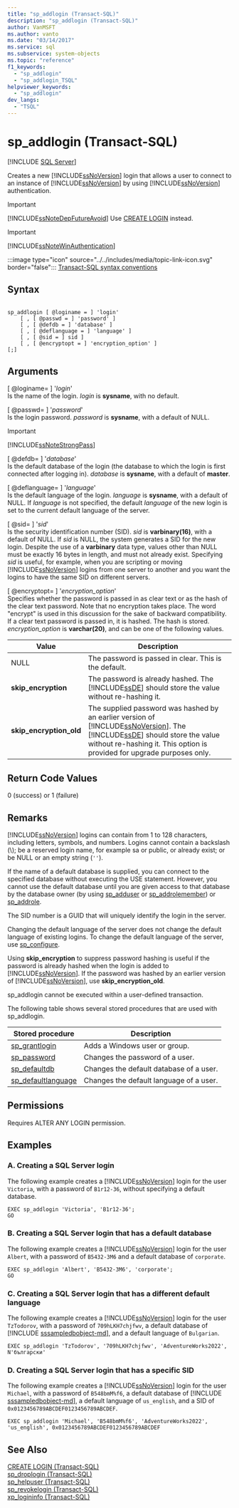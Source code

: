 ```yaml
---
title: "sp_addlogin (Transact-SQL)"
description: "sp_addlogin (Transact-SQL)"
author: VanMSFT
ms.author: vanto
ms.date: "03/14/2017"
ms.service: sql
ms.subservice: system-objects
ms.topic: "reference"
f1_keywords:
  - "sp_addlogin"
  - "sp_addlogin_TSQL"
helpviewer_keywords:
  - "sp_addlogin"
dev_langs:
  - "TSQL"
---
```

# sp_addlogin (Transact-SQL)
[!INCLUDE [SQL Server](../../includes/applies-to-version/sqlserver.md)]

  Creates a new [!INCLUDE[ssNoVersion](../../includes/ssnoversion-md.md)] login that allows a user to connect to an instance of [!INCLUDE[ssNoVersion](../../includes/ssnoversion-md.md)] by using [!INCLUDE[ssNoVersion](../../includes/ssnoversion-md.md)] authentication.  
  
> [!IMPORTANT]  
>  [!INCLUDE[ssNoteDepFutureAvoid](../../includes/ssnotedepfutureavoid-md.md)] Use [CREATE LOGIN](../../t-sql/statements/create-login-transact-sql.md) instead.  
  
> [!IMPORTANT]  
>  [!INCLUDE[ssNoteWinAuthentication](../../includes/ssnotewinauthentication-md.md)]  
  
 :::image type="icon" source="../../includes/media/topic-link-icon.svg" border="false"::: [Transact-SQL syntax conventions](../../t-sql/language-elements/transact-sql-syntax-conventions-transact-sql.md)  
  
## Syntax  
  
```  
  
sp_addlogin [ @loginame = ] 'login'   
    [ , [ @passwd = ] 'password' ]   
    [ , [ @defdb = ] 'database' ]   
    [ , [ @deflanguage = ] 'language' ]   
    [ , [ @sid = ] sid ]   
    [ , [ @encryptopt = ] 'encryption_option' ]   
[;]  
```  
  
## Arguments  
 [ @loginame= ] '*login*'  
 Is the name of the login. *login* is **sysname**, with no default.  
  
 [ @passwd= ] '*password*'  
 Is the login password. *password* is **sysname**, with a default of NULL.  
  
> [!IMPORTANT]  
>  [!INCLUDE[ssNoteStrongPass](../../includes/ssnotestrongpass-md.md)]  
  
 [ @defdb= ] '*database*'  
 Is the default database of the login (the database to which the login is first connected after logging in). *database* is **sysname**, with a default of **master**.  
  
 [ @deflanguage= ] '*language*'  
 Is the default language of the login. *language* is **sysname**, with a default of NULL. If *language* is not specified, the default *language* of the new login is set to the current default language of the server.  
  
 [ @sid= ] '*sid*'  
 Is the security identification number (SID). *sid* is **varbinary(16)**, with a default of NULL. If *sid* is NULL, the system generates a SID for the new login. Despite the use of a **varbinary** data type, values other than NULL must be exactly 16 bytes in length, and must not already exist. Specifying *sid* is useful, for example, when you are scripting or moving [!INCLUDE[ssNoVersion](../../includes/ssnoversion-md.md)] logins from one server to another and you want the logins to have the same SID on different servers.  
  
 [ @encryptopt= ] '*encryption_option*'  
 Specifies whether the password is passed in as clear text or as the hash of the clear text password. Note that no encryption takes place. The word "encrypt" is used in this discussion for the sake of backward compatibility. If a clear text password is passed in, it is hashed. The hash is stored. *encryption_option* is **varchar(20)**, and can be one of the following values.  
  
|Value|Description|  
|-----------|-----------------|  
|NULL|The password is passed in clear. This is the default.|  
|**skip_encryption**|The password is already hashed. The [!INCLUDE[ssDE](../../includes/ssde-md.md)] should store the value without re-hashing it.|  
|**skip_encryption_old**|The supplied password was hashed by an earlier version of [!INCLUDE[ssNoVersion](../../includes/ssnoversion-md.md)]. The [!INCLUDE[ssDE](../../includes/ssde-md.md)] should store the value without re-hashing it. This option is provided for upgrade purposes only.|  
  
## Return Code Values  
 0 (success) or 1 (failure)  
  
## Remarks  
 [!INCLUDE[ssNoVersion](../../includes/ssnoversion-md.md)] logins can contain from 1 to 128 characters, including letters, symbols, and numbers. Logins cannot contain a backslash (\\); be a reserved login name, for example sa or public, or already exist; or be NULL or an empty string (`''`).  
  
 If the name of a default database is supplied, you can connect to the specified database without executing the USE statement. However, you cannot use the default database until you are given access to that database by the database owner (by using [sp_adduser](../../relational-databases/system-stored-procedures/sp-adduser-transact-sql.md) or [sp_addrolemember](../../relational-databases/system-stored-procedures/sp-addrolemember-transact-sql.md)) or [sp_addrole](../../relational-databases/system-stored-procedures/sp-addrole-transact-sql.md).  
  
 The SID number is a GUID that will uniquely identify the login in the server.  
  
 Changing the default language of the server does not change the default language of existing logins. To change the default language of the server, use [sp_configure](../../relational-databases/system-stored-procedures/sp-configure-transact-sql.md).  
  
 Using **skip_encryption** to suppress password hashing is useful if the password is already hashed when the login is added to [!INCLUDE[ssNoVersion](../../includes/ssnoversion-md.md)]. If the password was hashed by an earlier version of [!INCLUDE[ssNoVersion](../../includes/ssnoversion-md.md)], use **skip_encryption_old**.  
  
 sp_addlogin cannot be executed within a user-defined transaction.  
  
 The following table shows several stored procedures that are used with sp_addlogin.  
  
|Stored procedure|Description|  
|----------------------|-----------------|  
|[sp_grantlogin](../../relational-databases/system-stored-procedures/sp-grantlogin-transact-sql.md)|Adds a Windows user or group.|  
|[sp_password](../../relational-databases/system-stored-procedures/sp-password-transact-sql.md)|Changes the password of a user.|  
|[sp_defaultdb](../../relational-databases/system-stored-procedures/sp-defaultdb-transact-sql.md)|Changes the default database of a user.|  
|[sp_defaultlanguage](../../relational-databases/system-stored-procedures/sp-defaultlanguage-transact-sql.md)|Changes the default language of a user.|  
  
## Permissions  
 Requires ALTER ANY LOGIN permission.  
  
## Examples  
  
### A. Creating a SQL Server login  
 The following example creates a [!INCLUDE[ssNoVersion](../../includes/ssnoversion-md.md)] login for the user `Victoria`, with a password of `B1r12-36`, without specifying a default database.  
  
```  
EXEC sp_addlogin 'Victoria', 'B1r12-36';  
GO  
```  
  
### B. Creating a SQL Server login that has a default database  
 The following example creates a [!INCLUDE[ssNoVersion](../../includes/ssnoversion-md.md)] login for the user `Albert`, with a password of `B5432-3M6` and a default database of `corporate`.  
  
```  
EXEC sp_addlogin 'Albert', 'B5432-3M6', 'corporate';  
GO  
```  
  
### C. Creating a SQL Server login that has a different default language  
 The following example creates a [!INCLUDE[ssNoVersion](../../includes/ssnoversion-md.md)] login for the user `TzTodorov`, with a password of `709hLKH7chjfwv`, a default database of [!INCLUDE [sssampledbobject-md](../../includes/sssampledbobject-md.md)], and a default language of `Bulgarian`.  
  
```  
EXEC sp_addlogin 'TzTodorov', '709hLKH7chjfwv', 'AdventureWorks2022', N'български'  
```  
  
### D. Creating a SQL Server login that has a specific SID  
 The following example creates a [!INCLUDE[ssNoVersion](../../includes/ssnoversion-md.md)] login for the user `Michael`, with a password of `B548bmM%f6`, a default database of [!INCLUDE [sssampledbobject-md](../../includes/sssampledbobject-md.md)], a default language of `us_english`, and a SID of `0x0123456789ABCDEF0123456789ABCDEF`.  
  
```  
EXEC sp_addlogin 'Michael', 'B548bmM%f6', 'AdventureWorks2022', 'us_english', 0x0123456789ABCDEF0123456789ABCDEF  
```  
  
## See Also  
 [CREATE LOGIN &#40;Transact-SQL&#41;](../../t-sql/statements/create-login-transact-sql.md)   
 [sp_droplogin &#40;Transact-SQL&#41;](../../relational-databases/system-stored-procedures/sp-droplogin-transact-sql.md)   
 [sp_helpuser &#40;Transact-SQL&#41;](../../relational-databases/system-stored-procedures/sp-helpuser-transact-sql.md)   
 [sp_revokelogin &#40;Transact-SQL&#41;](../../relational-databases/system-stored-procedures/sp-revokelogin-transact-sql.md)   
 [xp_logininfo &#40;Transact-SQL&#41;](../../relational-databases/system-stored-procedures/xp-logininfo-transact-sql.md)  
  
  
